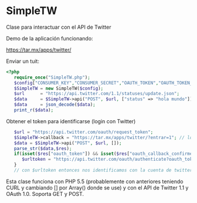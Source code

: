 # SimpleTW
Clase para interactuar con el API de Twitter

Demo de la aplicación funcionando:

https://tar.mx/apps/twitter/

Enviar un tuit:

```php
<?php
   require_once("SimpleTW.php");
   $config["CONSUMER_KEY","CONSUMER_SECRET","OAUTH_TOKEN","OAUTH_TOKEN_SECRET"];
   $SimpleTW = new SimpleTW($config);
   $url      = "https://api.twitter.com/1.1/statuses/update.json";
   $data     = $SimpleTW->api("POST", $url, ["status" => "hola mundo"]); //post al api
   $data     = json_decode($data);
   print_r($data);
```

Obtener el token para identificarse (login con Twitter)

```php
   $url = "https://api.twitter.com/oauth/request_token";
   $SimpleTW->callback = "https://tar.mx/apps/twitter/?entrar=1"; // login en nuestro sitio
   $data = $SimpleTW->api("POST", $url, []);
   parse_str($data,$res);
   if(isset($res["oauth_token"]) && isset($res["oauth_callback_confirmed"])) {
      $urltoken = "https://api.twitter.com/oauth/authenticate?oauth_token=".$res["oauth_token"];
   }
   // con $urltoken entonces nos identificamos con la cuenta de twitter para obtnener el token y token_secret
```

Esta clase funciona con PHP 5.5 (probablemente con anteriores teniendo CURL y cambiando [] por Array() donde se use) y con el API de Twitter 1.1 y OAuth 1.0. Soporta GET y POST.
